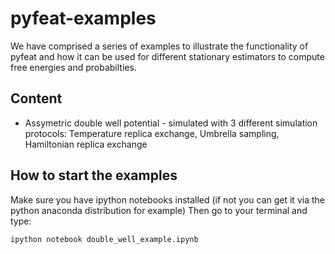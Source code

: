 pyfeat-examples
===============

We have comprised a series of examples to illustrate the functionality of
pyfeat and how it can be used for different stationary estimators to compute
free energies and probabilties. 

Content
-------

* Assymetric double well potential - simulated with 3 different simulation 
protocols: Temperature replica exchange, Umbrella sampling, Hamiltonian 
replica exchange


How to start the examples
-------------------------

Make sure you have ipython notebooks installed (if not you can get it via
the python anaconda distribution for example)
Then go to your terminal and type:

<pre><code>ipython notebook double_well_example.ipynb</code></pre>
